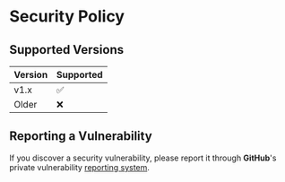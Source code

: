 <!-- Code generated by kickr; DO NOT EDIT. -->

# Security Policy

## Supported Versions

| Version | Supported |
| ------- | --------- |
| v1.x    | ✅         |
| Older   | ❌         |

## Reporting a Vulnerability

If you discover a security vulnerability, please report it through **GitHub**'s private vulnerability [reporting system](https://github.com/kilianpaquier/go-builder-generator/security/advisories/new).
